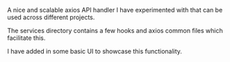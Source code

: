 A nice and scalable axios API handler I have experimented with that can be used across different projects.

The services directory contains a few hooks and axios common files which facilitate this.

I have added in some basic UI to showcase this functionality.
